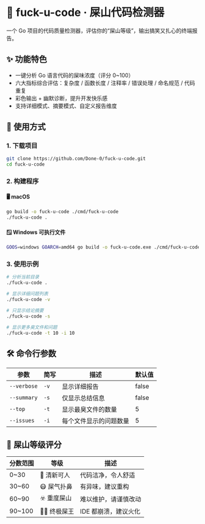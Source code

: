 # 💩 fuck-u-code · 屎山代码检测器

一个 Go 项目的代码质量检测器，评估你的“屎山等级”，输出搞笑又扎心的终端报告。

## ✨ 功能特色

- 一键分析 Go 语言代码的屎味浓度（评分 0~100）
- 六大指标综合评估：复杂度 / 函数长度 / 注释率 / 错误处理 / 命名规范 / 代码重复
- 彩色输出 + 幽默诊断，提升开发快乐感
- 支持详细模式、摘要模式、自定义报告维度

## 🚀 使用方式

### 1. 下载项目

```bash
git clone https://github.com/Done-0/fuck-u-code.git
cd fuck-u-code
```

### 2. 构建程序

#### 🖥️ macOS

```bash
go build -o fuck-u-code ./cmd/fuck-u-code
./fuck-u-code .
```

#### 🪟 Windows 可执行文件

```bash
GOOS=windows GOARCH=amd64 go build -o fuck-u-code.exe ./cmd/fuck-u-code
```

### 3. 使用示例

```bash
# 分析当前目录
./fuck-u-code .

# 显示详细问题列表
./fuck-u-code -v

# 只显示结论摘要
./fuck-u-code -s

# 显示更多臭文件和问题
./fuck-u-code -t 10 -i 10
```

## 🛠 命令行参数

| 参数        | 简写 | 描述                   | 默认值 |
| ----------- | ---- | ---------------------- | ------ |
| `--verbose` | `-v` | 显示详细报告           | false  |
| `--summary` | `-s` | 仅显示总结信息         | false  |
| `--top`     | `-t` | 显示最臭文件的数量     | 5      |
| `--issues`  | `-i` | 每个文件显示的问题数量 | 5      |

## 💩 屎山等级评分

| 分数范围 | 等级          | 描述                 |
| -------- | ------------- | -------------------- |
| 0\~30    | 🌱 清新可人   | 代码洁净，令人舒适   |
| 30\~60   | 😷 屎气扑鼻   | 有异味，建议重构     |
| 60\~90   | ☣️ 重度屎山   | 难以维护，请谨慎改动 |
| 90\~100  | 👑💩 终极屎王 | IDE 都崩溃，建议火化 |

